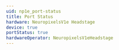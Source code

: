 ```yaml
---
uid: np1e_port-status
title: Port Status
hardware: NeuropixelsV1e Headstage
device: true
portStatus: true
hardwareOperator: NeuropixelsV1eHeadstage
---
```

